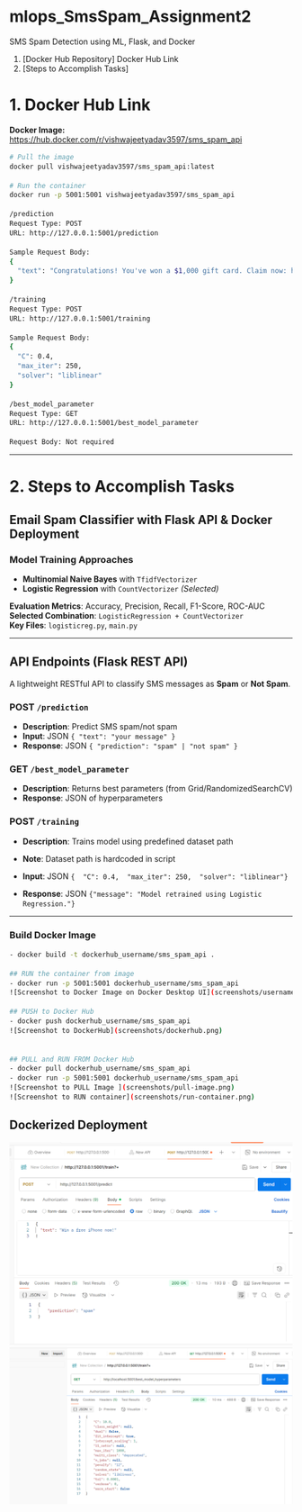 # mlops_SmsSpam_Assignment2
SMS Spam Detection using ML, Flask, and Docker

1. [Docker Hub Repository]  Docker Hub Link
2. [Steps to Accomplish Tasks]

   

# 1. Docker Hub Link

**Docker Image:**  
https://hub.docker.com/r/vishwajeetyadav3597/sms_spam_api

```bash
# Pull the image
docker pull vishwajeetyadav3597/sms_spam_api:latest

# Run the container
docker run -p 5001:5001 vishwajeetyadav3597/sms_spam_api

/prediction
Request Type: POST
URL: http://127.0.0.1:5001/prediction

Sample Request Body:
{
  "text": "Congratulations! You've won a $1,000 gift card. Claim now: http:claimprize.com"
}

/training
Request Type: POST
URL: http://127.0.0.1:5001/training

Sample Request Body:
{
  "C": 0.4,
  "max_iter": 250,
  "solver": "liblinear"
}

/best_model_parameter
Request Type: GET
URL: http://127.0.0.1:5001/best_model_parameter

Request Body: Not required
```
********************************************************************


# 2. **Steps to Accomplish Tasks**
 
##  Email Spam Classifier with Flask API & Docker Deployment

###  Model Training Approaches

-   **Multinomial Naive Bayes** with `TfidfVectorizer`
-   **Logistic Regression** with `CountVectorizer`  *(Selected)*

**Evaluation Metrics**: Accuracy, Precision, Recall, F1-Score, ROC-AUC  
**Selected Combination**: `LogisticRegression + CountVectorizer`  
**Key Files**: `logisticreg.py`, `main.py`

---

##  API Endpoints (Flask REST API)

A lightweight RESTful API to classify SMS messages as **Spam** or **Not Spam**.

### POST `/prediction`
- **Description**: Predict SMS spam/not spam  
- **Input**: JSON `{ "text": "your message" }`  
- **Response**: JSON `{ "prediction": "spam" | "not spam" }`  

###  GET `/best_model_parameter`
- **Description**: Returns best parameters (from Grid/RandomizedSearchCV)  
- **Response**: JSON of hyperparameters  

###  POST `/training`
- **Description**: Trains model using predefined dataset path  
- **Note**: Dataset path is hardcoded in script

- **Input**: JSON `{  "C": 0.4,  "max_iter": 250,  "solver": "liblinear"}`
- **Response**: JSON `{"message": "Model retrained using Logistic Regression."}`

---


### Build Docker Image
```bash
- docker build -t dockerhub_username/sms_spam_api .

## RUN the container from image
- docker run -p 5001:5001 dockerhub_username/sms_spam_api
![Screenshot to Docker Image on Docker Desktop UI](screenshots/username-tag.png)

## PUSH to Docker Hub
- docker push dockerhub_username/sms_spam_api
![Screenshot to DockerHub](screenshots/dockerhub.png)


## PULL and RUN FROM Docker Hub
- docker pull dockerhub_username/sms_spam_api
- docker run -p 5001:5001 dockerhub_username/sms_spam_api
![Screenshot to PULL Image ](screenshots/pull-image.png)
![Screenshot to RUN container](screenshots/run-container.png)
```


##  Dockerized Deployment
![Screenshot to prediction](screenshots/predict-api.png)
![Screenshot to Best Hyper parameters](screenshots/model-hyperparameters.png)


